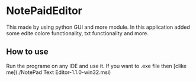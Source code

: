 # NotePaidEditor
This made by using python GUI and more module. In this application added some edite colore functionality, txt functionality and more.

## How to use
Run the programe on any IDE and use it. If you want to .exe file then [clike me](./NotePad Text Editor-1.1.0-win32.msi)
